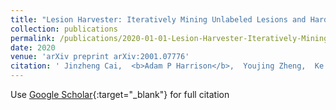 ```yaml
---
title: "Lesion Harvester: Iteratively Mining Unlabeled Lesions and Hard-Negative Examples at Scale"
collection: publications
permalink: /publications/2020-01-01-Lesion-Harvester-Iteratively-Mining-Unlabeled-Lesions-and-Hard-Negative-Examples-at-Scale
date: 2020
venue: 'arXiv preprint arXiv:2001.07776'
citation: ' Jinzheng Cai,  <b>Adam P Harrison</b>,  Youjing Zheng,  Ke Yan,  Yuankai Huo,  Jing Xiao,  Lin Yang,  Le Lu, &quot;Lesion Harvester: Iteratively Mining Unlabeled Lesions and Hard-Negative Examples at Scale.&quot; arXiv preprint arXiv:2001.07776, 2020.'
---
```

Use [Google Scholar](https://scholar.google.com/scholar?q=Lesion+Harvester:+Iteratively+Mining+Unlabeled+Lesions+and+Hard+Negative+Examples+at+Scale){:target="_blank"} for full citation